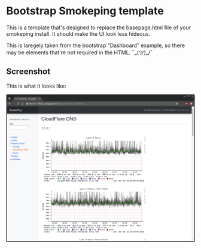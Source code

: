 # Bootstrap Smokeping template

This is a template that's designed to replace the basepage.html file of your smokeping install. It should make the UI look less hideous.

This is laregely taken from the bootstrap "Dashboard" example, so there may be elements that're not required in the HTML. ¯\_(ツ)_/¯

## Screenshot

This is what it looks like:

<img src="https://raw.githubusercontent.com/tsumaru720/smokeping-bootstrap/master/screenshot.png">
